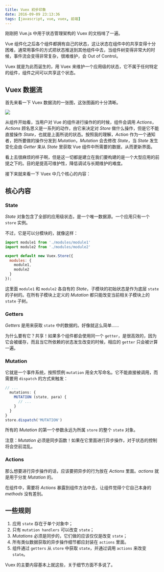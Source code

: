 ```yaml
---
title: Vuex 初步印象
date: 2016-09-09 23:13:36
tags: [javascript, vue, vuex, 前端]
---
```

刚刚把 Vue.js 中用于状态管理架构的 Vuex 的文档啃了一遍。

Vue 组件化之后各个组件都拥有自己的状态，这让状态在组件中的共享变得十分困难，通常用事件的方式把状态推送到其他组件中去，当组件树变得非常大的时候，事件流会变得非常复杂，很难维护，会 Out of Control。

Vuex 就是为此而诞生的，用 Vuex 来维护一个应用级的状态，它不属于任何特定的组件，组件之间可以共享这个状态。

## Vuex 数据流

首先来看一下 Vuex 数据流的一张图，这张图画的十分清晰。

![](http://vuex.vuejs.org/zh-cn/vuex.png)

从组件开始看，当用户对 Vue 的组件进行操作的的时候，组件会调用 *Actions*，*Actions* 顾名思义是一系列的动作，由它来决定对 *Store* 做什么操作，但是它不能直接操作 *State*，也就是上面所说的状态。按照我的理解，*Action* 作为一个通知者，把所要做的操作分发到 *Mutation*，*Mutation* 会去修改 *State*，当 *State* 发生变化会由 *Getter* 来从 *State* 里获取 Vue 组件中所需要的数据，从而更新界面。

看上去很麻烦的样子啊，但是这一切都是建立在我们要构建的是一个大型应用的前提之下的。目的是提高可维护性，降低调试与长期维护的难度。

接下来就来看一下 Vuex 中几个核心的内容：

## 核心内容

### State

*State* 对象包含了全部的应用级状态，是一个唯一数据源。一个应用只有一个 `store` 实例。

不过，它是可以分模块的，就像这样：

``` javascript
import module1 from './modules/module1'
import module2 from './modules/module2'

export default new Vuex.Store({
  modules: {
    module1,
    module2
  }
});
```

这里面 `module1` 和 `module2` 各自有的 *State*，子模块的初始状态是作为底层 `state` 的子树的。在所有子模块上定义的 *Mutation* 都只能改变当前相关子模块上的 `state` 子树。

### Getters

*Getters* 是用来获取 `state` 中的数据的。好像就这么简单……

为什么要有它？共享！如果多个组件都会使用同一个 `getter`，是很高效的，因为它会被缓存，而且当它所依赖的状态发生改变的时候，相应的 `getter` 只会被计算一遍。

### Mutation

它就是一个事件系统，按照惯例 `mutation` 用全大写命名。它不能直接被调用，而需要用 `dispatch` 的方式来触发：

``` javascript
// ...
  mutations: {
    MUTATION (state, para) {
      // ...
    }
  }
}
store.dispatch('MUTATION')
```
所有的 *Mutation* 的第一个参数永远为所属 `store` 的整个 `state` 对象。

注意：*Mutation* 必须是同步函数！如果在它里面进行异步操作，对于状态的控制将会空前混乱。

### Actions

那么想要进行异步操作的话，应该要把异步的行为放在 *Actions* 里面。*actions* 就是用于分发 *Mutation* 的。

在组件中，需要将 *Actions* 暴露到组件方法中去，让组件觉得个它自己本身的 *methods* 没有差别。

## 一些规则

1. 应用 `state` 存在于单个对象中；
2. 只有 `mutation handlers` 可以改变 `state`；
3. *Mutations* 必须是同步的，它们做的应该仅仅是改变 `state`；
4. 所有类似数据获取的异步操作细节都应封装在 `actions` 里面。
5. 组件通过 `getters` 从 `store` 中获取 `state`，并通过调用 `actions` 来改变 `state`。

Vuex 的主要内容基本上就这些，关于细节方面不多说了。